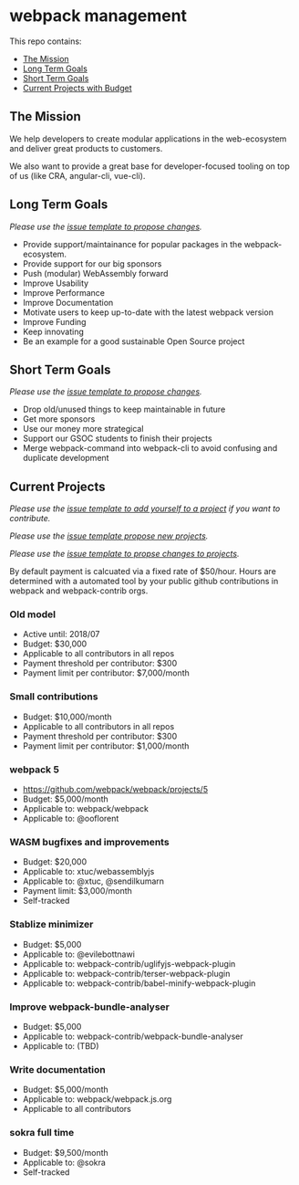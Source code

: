 # webpack management

This repo contains:

* [The Mission](#the-mission)
* [Long Term Goals](#long-term-goals)
* [Short Term Goals](#short-term-goals)
* [Current Projects with Budget](#current-projects)

## The Mission

We help developers to create modular applications in the web-ecosystem and deliver great products to customers.

We also want to provide a great base for developer-focused tooling on top of us (like CRA, angular-cli, vue-cli).

## Long Term Goals

*Please use the [issue template to propose changes](https://github.com/webpack/management/issues/new?template=3_Goals.md).*

* Provide support/maintainance for popular packages in the webpack-ecosystem.
* Provide support for our big sponsors
* Push (modular) WebAssembly forward
* Improve Usability
* Improve Performance
* Improve Documentation
* Motivate users to keep up-to-date with the latest webpack version
* Improve Funding
* Keep innovating
* Be an example for a good sustainable Open Source project

## Short Term Goals

*Please use the [issue template to propose changes](https://github.com/webpack/management/issues/new?template=3_Goals.md).*

* Drop old/unused things to keep maintainable in future
* Get more sponsors
* Use our money more strategical
* Support our GSOC students to finish their projects
* Merge webpack-command into webpack-cli to avoid confusing and duplicate development

## Current Projects

*Please use the [issue template to add yourself to a project](https://github.com/webpack/management/issues/new?template=0_Add_contributor.md) if you want to contribute.*

*Please use the [issue template propose new projects](https://github.com/webpack/management/issues/new?template=1_New_project.md).*

*Please use the [issue template to propse changes to projects](https://github.com/webpack/management/issues/new?template=2_Change_project.md).*

By default payment is calcuated via a fixed rate of $50/hour. Hours are determined with a automated tool by your public github contributions in webpack and webpack-contrib orgs.

<!--

### Title

* Active: 2018/07 - 2018/08
* Active until: 2018/07
* Applicable to: repo, repo, repo
* Applicable to: @user, @user, @user
* Budget: $XXX/month
* Budget: $XXX
* Budget: $XXX/month + $XXX
* Payment threshold per contributor: $XXX
* Payment limit per contributor: $XXX/month
* Payment limit: $XXX/month
* Self-tracked

-->

### Old model

* Active until: 2018/07
* Budget: $30,000
* Applicable to all contributors in all repos
* Payment threshold per contributor: $300
* Payment limit per contributor: $7,000/month

### Small contributions

* Budget: $10,000/month
* Applicable to all contributors in all repos
* Payment threshold per contributor: $300
* Payment limit per contributor: $1,000/month

### webpack 5

* https://github.com/webpack/webpack/projects/5
* Budget: $5,000/month
* Applicable to: webpack/webpack
* Applicable to: @ooflorent

### WASM bugfixes and improvements

* Budget: $20,000
* Applicable to: xtuc/webassemblyjs
* Applicable to: @xtuc, @sendilkumarn
* Payment limit: $3,000/month
* Self-tracked

### Stablize minimizer

* Budget: $5,000
* Applicable to: @evilebottnawi
* Applicable to: webpack-contrib/uglifyjs-webpack-plugin
* Applicable to: webpack-contrib/terser-webpack-plugin
* Applicable to: webpack-contrib/babel-minify-webpack-plugin

### Improve webpack-bundle-analyser

* Budget: $5,000
* Applicable to: webpack-contrib/webpack-bundle-analyser
* Applicable to: (TBD)

### Write documentation

* Budget: $5,000/month
* Applicable to: webpack/webpack.js.org
* Applicable to all contributors

### sokra full time

* Budget: $9,500/month
* Applicable to: @sokra
* Self-tracked
